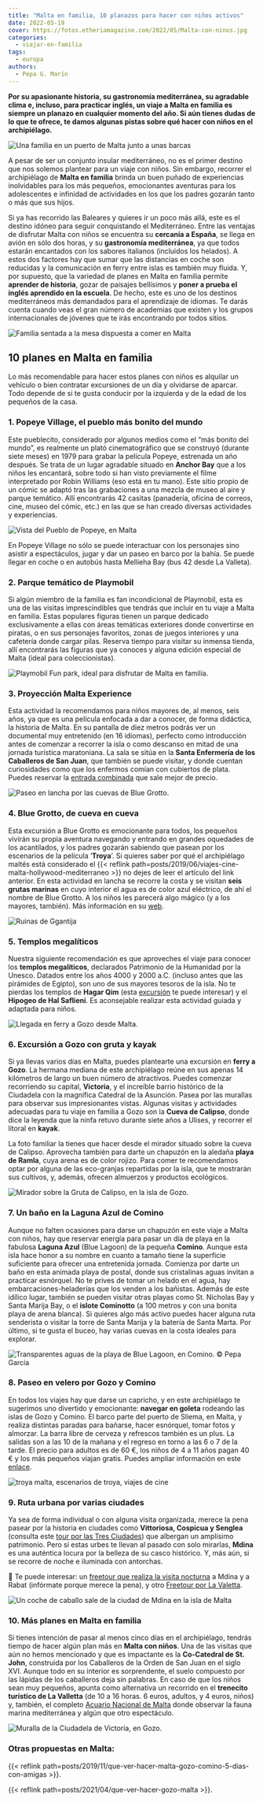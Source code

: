 ```yaml
---
title: "Malta en familia, 10 planazos para hacer con niños activos"
date: 2022-05-19
cover: https://fotos.etheriamagazine.com/2022/05/Malta-con-ninos.jpg
categories: 
  - viajar-en-familia
tags: 
  - europa
authors: 
  - Pepa G. Marín
---
```


**Por su apasionante historia, su gastronomía mediterránea, su agradable clima e, 
incluso, para practicar inglés, un viaje a Malta en familia es siempre un planazo en 
cualquier momento del año. Si aún tienes dudas de lo que te ofrece, te damos algunas 
pistas sobre qué hacer con niños en el archipiélago.** 

![Una familia en un puerto de Malta junto a unas barcas](https://fotos.etheriamagazine.com/2022/05/Malta-con-ninos.jpg "Familia en Malta. © Pepa García")

A pesar de ser un conjunto insular mediterráneo, no es el primer destino que nos solemos 
plantear para un viaje con niños. Sin embargo, recorrer el archipiélago de **Malta en 
familia** brinda un buen puñado de experiencias inolvidables para los más pequeños, 
emocionantes aventuras para los adolescentes e infinidad de actividades en los que los 
padres gozarán tanto o más que sus hijos. 

Si ya has recorrido las Baleares y quieres ir un poco más allá, este es el destino 
idóneo para seguir conquistando el Mediterráneo. Entre las ventajas de disfrutar Malta 
con niños se encuentra su **cercanía a España**, se llega en avión en sólo dos horas, y 
su **gastronomía mediterránea**, ya que todos estarán encantados con los sabores 
italianos (incluidos los helados). A estos dos factores hay que sumar que las distancias 
en coche son reducidas y la comunicación en ferry entre islas es también muy fluida. Y, 
por supuesto, que la variedad de planes en Malta en familia permite **aprender de 
historia**, gozar de paisajes bellísimos y **poner a prueba el inglés aprendido en la 
escuela**. De hecho, este es uno de los destinos mediterráneos más demandados para el 
aprendizaje de idiomas. Te darás cuenta cuando veas el gran número de academias que 
existen y los grupos internacionales de jóvenes que te irás encontrando por todos 
sitios. 

![Familia sentada a la mesa dispuesta a comer en Malta](https://fotos.etheriamagazine.com/2022/05/Malta-en-familia.jpg "La gastronomía maltesa, con influencias mediterráneas y árabes, suele encantar a los niños.")

## 10 planes en Malta en familia

Lo más recomendable para hacer estos planes con niños es alquilar un vehículo o bien 
contratar excursiones de un día y olvidarse de aparcar. Todo depende de si te gusta 
conducir por la izquierda y de la edad de los pequeños de la casa. 

### 1\. Popeye Village, el pueblo más bonito del mundo

Este pueblecito, considerado por algunos medios como el “más bonito del mundo”, es 
realmente un plató cinematográfico que se construyó (durante siete meses) en 1979 para 
grabar la película Popeye, estrenada un año después. Se trata de un lugar agradable 
situado en **Anchor Bay** que a los niños les encantará, sobre todo si han visto 
previamente el filme interpretado por Robin Williams (eso está en tu mano). Este sitio 
propio de un cómic se adaptó tras las grabaciones a una mezcla de museo al aire y parque 
temático. Allí encontrarás 42 casitas (panadería, oficina de correos, cine, museo del 
cómic, etc.) en las que se han creado diversas actividades y experiencias. 

![Vista del Pueblo de Popeye, en Malta](https://fotos.etheriamagazine.com/2022/05/malta-pueblo-popeye.jpg "Pueblo de Popeye, en Malta. © Anastasiya Dalenka")

En Popeye Village no sólo se puede interactuar con los personajes sino asistir a 
espectáculos, jugar y dar un paseo en barco por la bahía. Se puede llegar en coche o en 
autobús hasta Mellieha Bay (bus 42 desde La Valleta). 

### 2\. Parque temático de Playmobil

Si algún miembro de la familia es fan incondicional de Playmobil, esta es una de las 
visitas imprescindibles que tendrás que incluir en tu viaje a Malta en familia. Estas 
populares figuras tienen un parque dedicado exclusivamente a ellas con áreas temáticas 
exteriores donde convertirse en piratas, o en sus personajes favoritos, zonas de juegos 
interiores y una cafetería donde cargar pilas. Reserva tiempo para visitar su inmensa 
tienda, allí encontrarás las figuras que ya conoces y alguna edición especial de Malta 
(ideal para coleccionistas). 

![Playmobil Fun park, ideal para disfrutar de Malta en familia.](https://fotos.etheriamagazine.com/2022/05/malta-Playmobil-Fun-Park.jpg "© Playmobil Fun park, en Malta.")

### 3\. Proyección Malta Experience

Esta actividad la recomendamos para niños mayores de, al menos, seis años, ya que es una 
película enfocada a dar a conocer, de forma didáctica, la historia de Malta. En su 
pantalla de diez metros podrás ver un documental muy entretenido (en 16 idiomas), 
perfecto como introducción antes de comenzar a recorrer la isla o como descanso en mitad 
de una jornada turística maratoniana. La sala se sitúa en la **Santa Enfermería de los 
Caballeros de San Juan**, que también se puede visitar, y donde cuentan curiosidades 
como que los enfermos comían con cubiertos de plata. Puedes reservar la [entrada 
combinada](https://www.civitatis.com/es/la-valeta/entrada-malta-experience-santa-enfermeria/?aid=10211) 
que sale mejor de precio. 

![Paseo en lancha por las cuevas de Blue Grotto.](https://fotos.etheriamagazine.com/2022/05/blue-grotto-familia.jpg "Paseo en lancha por las cuevas de Blue Grotto. © Pepa García")

### 4\. Blue Grotto, de cueva en cueva

Esta excursión a Blue Grotto es emocionante para todos, los pequeños vivirán su propia 
aventura navegando y entrando en grandes oquedades de los acantilados, y los padres 
gozarán sabiendo que pasean por los escenarios de la película ‘**Troya**’. Si quieres 
saber por qué el archipiélago maltés está considerado el {{< reflink 
path=posts/2019/06/viajes-cine-malta-hollywood-mediterraneo >}} no dejes de leer el 
artículo del link anterior. En esta actividad en lancha se recorre la costa y se visitan 
**seis grutas marinas** en cuyo interior el agua es de color azul eléctrico, de ahí el 
nombre de Blue Grotto. A los niños les parecerá algo mágico (y a los mayores, también). 
Más información en su [web](https://www.bluegrottomalta.com.mt/). 

![Ruinas de Ggantija](https://fotos.etheriamagazine.com/2018/05/7-Viaje-a-Gozo-y-Malta-Ruinas-Ggantija.jpg "Ruinas de Ggantija. © Pepa García")

### 5\. Templos megalíticos

Nuestra siguiente recomendación es que aproveches el viaje para conocer los **templos 
megalíticos**, declarados Patrimonio de la Humanidad por la Unesco. Datados entre los 
años 4000 y 2000 a.C. (incluso antes que las pirámides de Egipto), son uno de sus 
mayores tesoros de la isla. No te pierdas los templos de **Hagar Qim** (esta 
[excursión](https://www.civitatis.com/es/la-valeta/hagar-qim-gruta-azul-marsaxlokk/?aid=10211) 
te puede interesar) y el **Hipogeo de Hal Saflieni**. Es aconsejable realizar esta 
actividad guiada y adaptada para niños. 

![Llegada en ferry a Gozo desde Malta.](https://fotos.etheriamagazine.com/2022/05/ferry-malta-gozo.jpg "Llegada en ferry a Gozo. © Pepa García")

### 6\. Excursión a Gozo con gruta y kayak

Si ya llevas varios días en Malta, puedes plantearte una excursión en **ferry a Gozo**. 
La hermana mediana de este archipiélago reúne en sus apenas 14 kilómetros de largo un 
buen número de atractivos. Puedes comenzar recorriendo su capital, **Victoria**, y el 
increíble barrio histórico de la Ciudadela con la magnífica Catedral de la Asunción. 
Pasea por las murallas para observar sus impresionantes vistas. Algunas visitas y 
actividades adecuadas para tu viaje en familia a Gozo son la **Cueva de Calipso**, donde 
dice la leyenda que la ninfa retuvo durante siete años a Ulises, y recorrer el litoral 
en **kayak**. 

La foto familiar la tienes que hacer desde el mirador situado sobre la cueva de Calipso. 
Aprovecha también para darte un chapuzón en la aledaña **playa de Ramla**, cuya arena es 
de color rojizo. Para comer te recomendamos optar por alguna de las eco-granjas 
repartidas por la isla, que te mostrarán sus cultivos, y, además, ofrecen almuerzos y 
productos ecológicos. 

![Mirador sobre la Gruta de Calipso, en la isla de Gozo.](https://fotos.etheriamagazine.com/2018/05/1-Viaje-a-Gozo-y-Malta-Gruta-Calipso.jpg "Mirador sobre la Gruta de Calipso, en la isla de Gozo. © Pepa García")

### 7\. Un baño en la Laguna Azul de Comino

Aunque no falten ocasiones para darse un chapuzón en este viaje a Malta con niños, hay 
que reservar energía para pasar un día de playa en la fabulosa **Laguna Azul** (Blue 
Lagoon) de la pequeña **Comino**. Aunque esta isla hace honor a su nombre en cuanto a 
tamaño tiene la superficie suficiente para ofrecer una entretenida jornada. Comienza por 
darte un baño en esta animada playa de postal, donde sus cristalinas aguas invitan a 
practicar esnórquel. No te prives de tomar un helado en el agua, hay 
embarcaciones-heladerías que los venden a los bañistas. Además de este idílico lugar, 
también se pueden visitar otras playas como St. Nicholas Bay y Santa Marija Bay, o el 
**islote Cominotto** (a 100 metros y con una bonita playa de arena blanca). Si quieres 
algo más activo puedes hacer alguna ruta senderista o visitar la torre de Santa Marija y 
la batería de Santa Marta. Por último, si te gusta el buceo, hay varias cuevas en la 
costa ideales para explorar. 

![Transparentes aguas de la playa de Blue Lagoon, en Comino. © Pepa García](https://fotos.etheriamagazine.com/2022/05/blue-lagoon-comino.jpg "Transparentes aguas de la playa de Blue Lagoon, en Comino. © Pepa García")

### 8\. Paseo en velero por Gozo y Comino

En todos los viajes hay que darse un capricho, y en este archipiélago te sugerimos uno 
divertido y emocionante: **navegar en goleta** rodeando las islas de Gozo y Comino. El 
barco parte del puerto de Sliema, en Malta, y realiza distintas paradas para bañarse, 
hacer esnórquel, tomar fotos y almorzar. La barra libre de cerveza y refrescos también 
es un plus. La salidas son a las 10 de la mañana y el regreso en torno a las 6 o 7 de la 
tarde. El precio para adultos es de 60 €, los niños de 4 a 11 años pagan 40 € y los más 
pequeños viajan gratis. Puedes ampliar información en este 
[enlace](https://www.civitatis.com/es/la-valeta/paseo-goleta-gozo-comino/?aid=10211). 

![troya malta, escenarios de troya, viajes de cine](https://fotos.etheriamagazine.com/2019/06/viaje-cine-malta-blue-lagoon-troya.jpg "Algunas escenas de 'Troya' se rodaron en el Blue Lagoon. ©Visit Malta")

### 9\. Ruta urbana por varias ciudades

Ya sea de forma individual o con alguna visita organizada, merece la pena pasear por la 
historia en ciudades como **Vittoriosa, Cospicua y Senglea** (consulta este [tour por 
las Tres 
Ciudades](https://www.civitatis.com/es/la-valeta/tour-tres-ciudades/?aid=10211)) que 
albergan un amplísimo patrimonio. Pero si estas urbes te llevan al pasado con solo 
mirarlas, **Mdina** es una auténtica locura por la belleza de su casco histórico. Y, más 
aún, si se recorre de noche e iluminada con antorchas. 

📌 Te puede interesar: un [freetour que realiza la visita 
nocturna](https://www.civitatis.com/es/la-valeta/tour-nocturno-malta/?aid=10211) a Mdina 
y a Rabat (infórmate porque merece la pena), y otro [Freetour por La 
Valetta](https://www.civitatis.com/es/la-valeta/free-tour-valeta/?aid=10211). 

![Un coche de caballo sale de la ciudad de Mdina en la isla de Malta](https://fotos.etheriamagazine.com/2022/05/Malta-entrada-mdina.jpg "Una de las entradas a la preciosa ciudad de Mdina. © Pepa García")

### 10\. Más planes en Malta en familia

Si tienes intención de pasar al menos cinco días en el archipiélago, tendrás tiempo de 
hacer algún plan más en **Malta con niños**. Una de las visitas que aún no hemos 
mencionado y que es impactante es la **Co-Catedral de St. John**, construida por los 
Caballeros de la Orden de San Juan en el siglo XVI. Aunque todo en su interior es 
sorprendente, el suelo compuesto por las lápidas de los caballeros deja sin palabras. En 
caso de que los niños sean muy pequeños, apunta como alternativa un recorrido en el 
**trenecito turístico de La Valletta** (de 10 a 16 horas. 6 euros, adultos, y 4 euros, 
niños) y, también, el completo [Acuario Nacional de Malta](https://www.aquarium.com.mt/) 
donde observar la fauna marina mediterránea y algún que otro espectáculo. 

![Muralla de la Ciudadela de Victoria, en Gozo.](https://fotos.etheriamagazine.com/2022/05/murallas-ciudadela-gozo.jpg "Muralla de la Ciudadela de Victoria, en Gozo. © Pepa García")

### Otras propuestas en Malta:

{{< reflink path=posts/2019/11/que-ver-hacer-malta-gozo-comino-5-dias-con-amigas >}}. 

{{< reflink path=posts/2021/04/que-ver-hacer-gozo-malta >}}.
